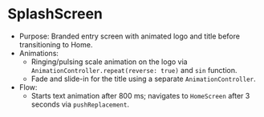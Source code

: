 # SplashScreen

- Purpose: Branded entry screen with animated logo and title before transitioning to Home.
- Animations:
  - Ringing/pulsing scale animation on the logo via `AnimationController.repeat(reverse: true)` and `sin` function.
  - Fade and slide-in for the title using a separate `AnimationController`.
- Flow:
  - Starts text animation after 800 ms; navigates to `HomeScreen` after 3 seconds via `pushReplacement`.
